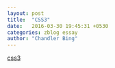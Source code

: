 ```yaml
---
layout: post
title:  "CSS3"
date:   2016-03-30 19:45:31 +0530
categories: zblog essay
author: "Chandler Bing"
---
```

<a href="http://rainzhao.github.io/css3/">css3</a>